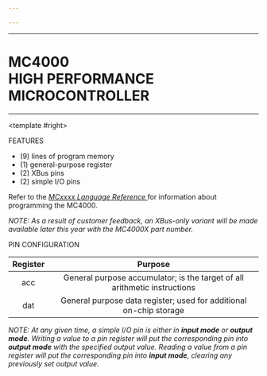 ```yaml
---

---
```


----

# MC4000 <br>HIGH PERFORMANCE MICROCONTROLLER

----

<TwoCols>
<template #left>

<WideSubtitleBlock>DESCRIPTION</WideSubtitleBlock>

A reduced-functionality microcontroller to help lower BOM costs, the MC4000 is a flexible and versatile alternative to its larger cousin, the MC6000. Don’t let its diminutive size fool you, however: The MC4000 can easily hold its own with its generous nine lines of program memory, one general-purpose register, and four I/O pins.

We are confident the MC4000 will find its way into your designs and into your heart! Contact us to request samples.
</template>
<template #right>

<WideSubtitleBlock>FEATURES</WideSubtitleBlock>

- (9) lines of program memory
- (1) general-purpose register
- (2) XBus pins
- (2) simple I/O pins

Refer to the _[MCxxxx Language Reference ](/mcxxxx-language.html)_ for information about programming the MC4000.

_NOTE: As a result of customer feedback, an XBus-only variant will be made available later this year with the MC4000X part number._
</template>
</TwoCols>

<WideSubtitleBlock>PIN CONFIGURATION</WideSubtitleBlock>

<ImgContainer src="/images/16.webp" alt="MC4000" />

<div class="--flex --justify-center">

| Register |                                  Purpose                                  |
|:--------:|:-------------------------------------------------------------------------:|
|   acc    | General purpose accumulator; is the target of all arithmetic instructions |
|   dat    |    General purpose data register; used for additional on-chip storage     |
</div>

_NOTE: At any given time, a simple I/O pin is either in **input mode** or **output mode**. Writing a value to a pin register will put the corresponding pin into **output mode** with the specified output value.
Reading a value from a pin register will put the corresponding pin into **input mode**, clearing any previously set output value._